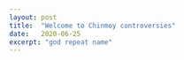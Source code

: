 ```yaml
---
layout: post
title:  "Welcome to Chinmoy controversies"
date:   2020-06-25
excerpt: "god repeat name"
---
```

